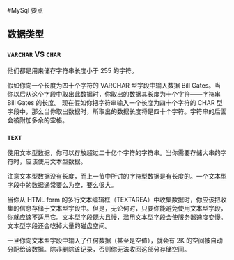 #MySql 要点

## 数据类型

### `VARCHAR` VS `CHAR`

他们都是用来储存字符串长度小于 255 的字符。

假如你向一个长度为四十个字符的 VARCHAR 型字段中输入数据 Bill Gates。当你以后从这个字段中取出此数据时，你取出的数据其长度为十个字符——字符串 Bill Gates 的长度。 现在假如你把字符串输入一个长度为四十个字符的 CHAR 型字段中，那么当你取出数据时，所取出的数据长度将是四十个字符。字符串的后面会被附加多余的空格。

### `TEXT`

使用文本型数据，你可以存放超过二十亿个字符的字符串。当你需要存储大串的字符时，应该使用文本型数据。

注意文本型数据没有长度，而上一节中所讲的字符型数据是有长度的。一个文本型字段中的数据通常要么为空，要么很大。

当你从 HTML form 的多行文本编辑框（TEXTAREA）中收集数据时，你应该把收集的信息存储于文本型字段中。但是，无论何时，只要你能避免使用文本型字段，你就应该不适用它。文本型字段既大且慢，滥用文本型字段会使服务器速度变慢。文本型字段还会吃掉大量的磁盘空间。

一旦你向文本型字段中输入了任何数据（甚至是空值），就会有 2K 的空间被自动分配给该数据。除非删除该记录，否则你无法收回这部分存储空间。
